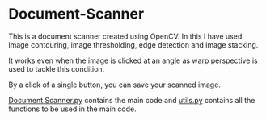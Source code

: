 # Document-Scanner
This is a document scanner created using OpenCV. In this I have used image contouring, image thresholding, edge detection and image stacking.

It works even when the image is clicked at an angle as warp perspective is used to tackle this condition.

By a click of a single button, you can save your scanned image.

[Document Scanner.py](https://github.com/utkarsh1706/Document-Scanner/blob/main/Document%20Scanner.py) contains the main code and [utils.py](https://github.com/utkarsh1706/Document-Scanner/blob/main/utlis.py) contains all the functions to be used in the main code.
